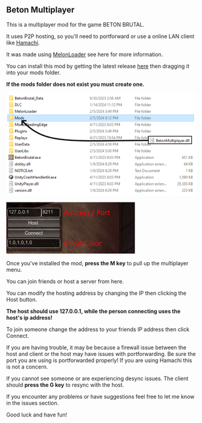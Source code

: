 ## Beton Multiplayer

This is a multiplayer mod for the game BETON BRUTAL. 

It uses P2P hosting, so you'll need to portforward or use a online LAN client like [Hamachi](https://vpn.net/). 

It was made using [MelonLoader](https://github.com/LavaGang/MelonLoader) see here for more information.

You can install this mod by getting the latest release [here](https://github.com/sethpotter/BetonMultiplayer/releases) then dragging it into your mods folder.

**If the mods folder does not exist you must create one.**

![Installing the mod](showcase/install.png)

![Multiplayer Menu](showcase/menu_info.png)

Once you've installed the mod, **press the M key** to pull up the multiplayer menu.

You can join friends or host a server from here.

You can modify the hosting address by changing the IP then clicking the Host button.

**The host should use 127.0.0.1, while the person connecting uses the host's ip address!**

To join someone change the address to your friends IP address then click Connect.

If you are having trouble, it may be because a firewall issue between the host and client or the host may have issues with portforwarding. 
Be sure the port you are using is portforwarded properly! If you are using Hamachi this is not a concern.

If you cannot see someone or are experiencing desync issues. The client should **press the G key** to resync with the host.

If you encounter any problems or have suggestions feel free to let me know in the issues section.

Good luck and have fun!